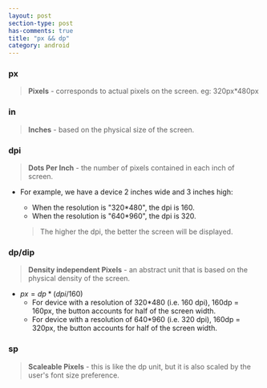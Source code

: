 ```yaml
---
layout: post
section-type: post
has-comments: true
title: "px && dp"
category: android
---
```


### px

> **Pixels** - corresponds to actual pixels on the screen. eg: 320px*480px
> 

### **in**

> **Inches** - based on the physical size of the screen.
> 

### dpi

> **Dots Per Inch** - the number of pixels contained in each inch of screen.

- For example, we have a device 2 inches wide and 3 inches high:
    - When the resolution is "320*480", the dpi is 160.
    - When the resolution is "640*960", the dpi is 320.
    
    > The higher the dpi, the better the screen will be displayed.
    > 

### dp/dip

> **Density independent Pixels** - an abstract unit that is based on the physical density of the screen.

- $px = dp * (dpi/160)$
    - For device with a resolution of 320*480 (i.e. 160 dpi), 160dp = 160px, the button accounts for half of the screen width.
    - For device with a resolution of 640*960 (i.e. 320 dpi), 160dp = 320px, the button accounts for half of the screen width.

### **sp**

> **Scaleable Pixels** - this is like the dp unit, but it is also scaled by the user's font size preference.
>